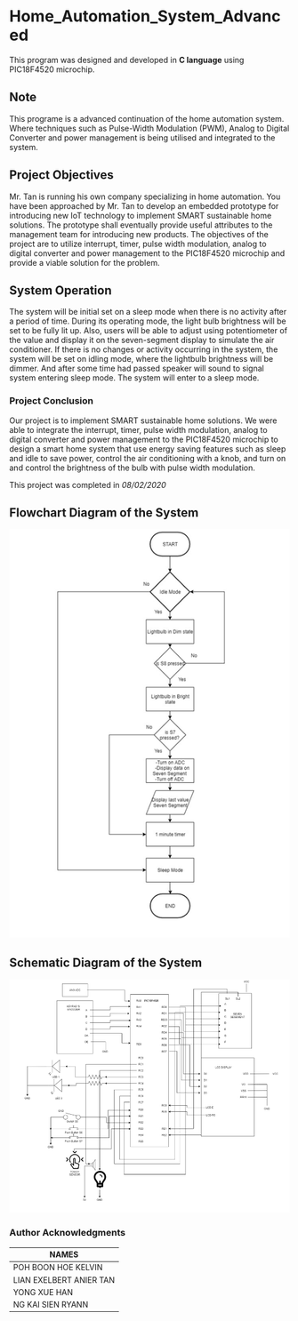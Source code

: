 # Home_Automation_System_Advanced
This program was designed and developed in **C language** using PIC18F4520 microchip. 

## Note
This programe is a advanced continuation of the home automation system. 
Where techniques such as Pulse-Width Modulation (PWM), Analog to Digital Converter and power management is being utilised and integrated to the system.

## Project Objectives
Mr. Tan is running his own company specializing in home automation. You have been approached by Mr. Tan to develop an embedded prototype for introducing new IoT technology to implement SMART sustainable home solutions. The prototype shall eventually provide useful attributes to the management team for introducing new products.
The objectives of the project are to utilize interrupt, timer, pulse width modulation, analog to digital converter and power management to the PIC18F4520 microchip and provide a viable solution for the problem.

## System Operation
The system will be initial set on a sleep mode when there is no activity after a period of time.
During its operating mode, the light bulb brightness will be set to be fully lit up. Also, users will be able to adjust using potentiometer of the value and display it on the seven-segment display 
to simulate the air conditioner. If there is no changes or activity occurring in the system, the system will be set on idling mode, where the lightbulb brightness will be dimmer.
And after some time had passed speaker will sound to signal system entering sleep mode. The system will enter to a sleep mode.

### Project Conclusion
Our project is to implement SMART sustainable home solutions. We were able to integrate the interrupt, timer, pulse width modulation, analog to digital converter and power 
management to the PIC18F4520 microchip to design a smart home system that use energy saving features such as sleep and idle to save power, control the air conditioning with a knob,
and turn on and control the brightness of the bulb with pulse width modulation.

This project was completed in *08/02/2020*

## Flowchart Diagram of the System
![Flowchart Drawing](Flowchart_diagram.PNG)

## Schematic Diagram of the System
![Flowchart Drawing](Schematic_diagram.PNG)

### Author Acknowledgments
| NAMES |
------------ |
|POH BOON HOE KELVIN |
| LIAN EXELBERT ANIER TAN | 
| YONG XUE HAN |
| NG KAI SIEN RYANN | 
